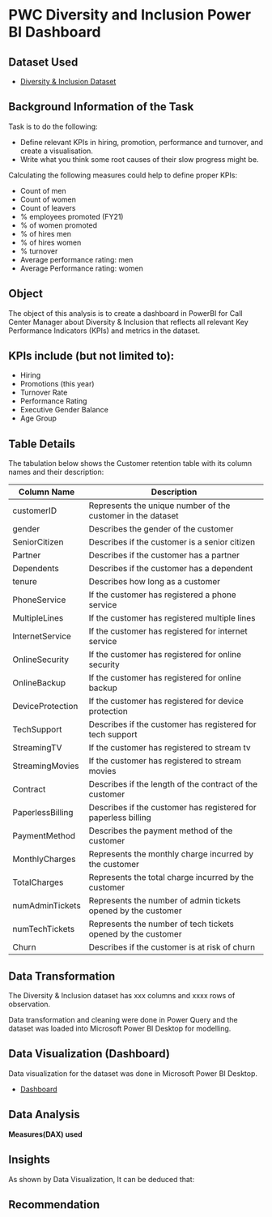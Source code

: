 # PWC Diversity and Inclusion Power BI Dashboard
## Dataset Used
- <a href="https://github.com/kalim-git/PWC-Switzerland-Diversity-Inclusion-Power-BI-Virtual-Internship-/blob/main/Diversity-Inclusion-Dataset.xlsx">Diversity & Inclusion Dataset</a>
## Background Information of the Task
Task is to do the following:
- Define relevant KPIs in hiring, promotion, performance and turnover, and create a visualisation.
- Write what you think some root causes of their slow progress might be.

Calculating the following measures could help to define proper KPIs:
- Count of men
- Count of women
- Count of leavers
- % employees promoted (FY21)
- % of women promoted
- % of hires men
- % of hires women
- % turnover
- Average performance rating: men
- Average Performance rating: women

## Object
The object of this analysis is to create a dashboard in PowerBI for Call Center Manager about Diversity & Inclusion that reflects all relevant Key Performance Indicators (KPIs) and metrics in the dataset.
## KPIs include (but not limited to):
- Hiring
- Promotions (this year)
- Turnover Rate
- Performance Rating
- Executive Gender Balance
- Age Group

## Table Details
The tabulation below shows the Customer retention table with its column names and their description:

| Column Name | Description |
|--- | --- |
| customerID | Represents the unique number of the customer in the dataset |
| gender | Describes the gender of the customer |
| SeniorCitizen |	Describes if the customer is a senior citizen |
| Partner | Describes if the customer has a partner |
| Dependents |	Describes if the customer has a dependent |
| tenure	| Describes how long as a customer |
| PhoneService |	If the customer has registered a phone service |
| MultipleLines |	If the customer has registered multiple lines |
| InternetService	| If the customer has registered for internet service |
| OnlineSecurity	| If the customer has registered for online security |
| OnlineBackup |	If the customer has registered for online backup |
| DeviceProtection	| If the customer has registered for device protection |
| TechSupport |	Describes if the customer has registered for tech support |
| StreamingTV	| If the customer has registered to stream tv |
| StreamingMovies |	If the customer has registered to stream movies |
| Contract |	Describes if the length of the contract of the customer |
| PaperlessBilling |	Describes if the customer has registered for paperless billing |
| PaymentMethod |	Describes the payment method of the customer |
| MonthlyCharges |	Represents the monthly charge incurred by the customer |
| TotalCharges |	Represents the total charge incurred by the customer |
| numAdminTickets	| Represents the number of admin tickets opened by the customer |
| numTechTickets	| Represents the number of tech tickets opened by the customer |
| Churn |	Describes if the customer is at risk of churn |



## Data Transformation
The Diversity & Inclusion dataset has xxx columns and xxxx rows of observation.

Data transformation and cleaning were done in Power Query and the dataset was loaded into Microsoft Power BI Desktop for modelling.

## Data Visualization (Dashboard)
Data visualization for the dataset was done in Microsoft Power BI Desktop.
- <a href="https://github.com/kalim-git/PWC-Switzerland-Diversity-Inclusion-Power-BI-Virtual-Internship-/blob/main/Diversity%20%26%20Inclusion.pbix">Dashboard</a>

## Data Analysis
**Measures(DAX) used**


## Insights
As shown by Data Visualization, It can be deduced that:

## Recommendation
